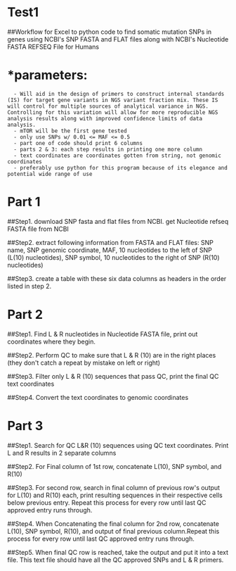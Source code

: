 # Test1

##Workflow for Excel to python code to find somatic mutation SNPs in genes using NCBI's SNP FASTA and FLAT files along with NCBI's Nucleotide FASTA REFSEQ File for Humans
    
   # *parameters:
      - Will aid in the design of primers to construct internal standards (IS) for target gene variants in NGS variant fraction mix. These IS will control for multiple sources of analytical variance in NGS.  Controlling for this variation will allow for more reproducible NGS analysis results along with improved confidence limits of data analysis.
      - mTOR will be the first gene tested
      - only use SNPs w/ 0.01 <= MAF <= 0.5
      - part one of code should print 6 columns
      - parts 2 & 3: each step results in printing one more column
      - text coordinates are coordinates gotten from string, not genomic coordinates
      - preferably use python for this program because of its elegance and potential wide range of use
      
 # Part 1    
 ##Step1. download SNP fasta and flat files from NCBI. get Nucleotide refseq FASTA file from NCBI
 
 ##Step2. extract following information from FASTA and FLAT files:  SNP name, SNP genomic coordinate, MAF, 10 nucleotides to the left of SNP (L(10) nucleotides), SNP symbol, 10 nucleotides to the right of SNP (R(10) nucleotides)
 
 ##Step3. create a table with these six data columns as headers in the order listed in step 2.
 
 # Part 2
 ##Step1. Find L & R nucleotides in Nucleotide FASTA file, print out coordinates where they begin.
 
 ##Step2. Perform QC to make sure that L & R (10) are in the right places (they don't catch a repeat by mistake on left or right)
 
 ##Step3. Filter only L & R (10) sequences that pass QC, print the final QC text coordinates
 
 ##Step4. Convert the text coordinates to genomic coordinates
 
 # Part 3
 ##Step1. Search for QC L&R (10) sequences using QC text coordinates.  Print L and R results in 2 separate columns
 
 ##Step2. For Final column of 1st row, concatenate L(10), SNP symbol, and R(10)
 
 ##Step3. For second row, search in final column of previous row's output for L(10) and R(10) each, print resulting sequences in their respective cells below previous entry. Repeat this process for every row until last QC approved entry runs through.
 
 ##Step4. When Concatenating the final column for 2nd row, concatenate L(10), SNP symbol, R(10), and output of final previous column.Repeat this process for every row until last QC approved entry runs through.
 
 ##Step5. When final QC row is reached, take the output and put it into a text file.  This text file should have all the QC approved SNPs and L & R primers.
 
 
 
      

